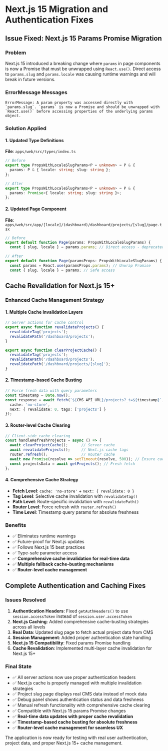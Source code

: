 # Next.js 15 Migration and Authentication Fixes

## Issue Fixed: Next.js 15 Params Promise Migration

### Problem
Next.js 15 introduced a breaking change where `params` in page components is now a Promise that must be unwrapped using `React.use()`. Direct access to `params.slug` and `params.locale` was causing runtime warnings and will break in future versions.

### ErrorMessage Messages
```
ErrorMessage: A param property was accessed directly with `params.slug`. `params` is now a Promise and should be unwrapped with `React.use()` before accessing properties of the underlying params object.
```

### Solution Applied

#### 1. Updated Type Definitions
**File**: `apps/web/src/types/index.ts`

```typescript
// Before
export type PropsWithLocaleSlugParams<P = unknown> = P & {
  params: P & { locale: string; slug: string };
};

// After  
export type PropsWithLocaleSlugParams<P = unknown> = P & {
  params: Promise<{ locale: string; slug: string }>;
};
```

#### 2. Updated Page Component
**File**: `apps/web/src/app/[locale]/(dashboard)/dashboard/projects/[slug]/page.tsx`

```typescript
// Before
export default function Page(params: PropsWithLocaleSlugParams) {
  const { slug, locale } = params.params; // Direct access - deprecated

// After
export default function Page(paramsProps: PropsWithLocaleSlugParams) {
  const params = React.use(paramsProps.params); // Unwrap Promise
  const { slug, locale } = params; // Safe access
```

## Cache Revalidation for Next.js 15+

### Enhanced Cache Management Strategy

#### 1. **Multiple Cache Invalidation Layers**
```typescript
// Server actions for cache control
export async function revalidateProjects() {
  revalidateTag('projects');
  revalidatePath('/dashboard/projects');
}

export async function clearProjectCache() {
  revalidateTag('projects');
  revalidatePath('/dashboard/projects');
  revalidatePath('/dashboard/projects/[slug]');
}
```

#### 2. **Timestamp-based Cache Busting**
```typescript
// Force fresh data with query parameters
const timestamp = Date.now();
const response = await fetch(`${CMS_API_URL}/projects?_t=${timestamp}`, {
  cache: 'no-store',
  next: { revalidate: 0, tags: ['projects'] }
});
```

#### 3. **Router-level Cache Clearing**
```typescript
// Client-side cache clearing
const handleRefreshProjects = async () => {
  await clearProjectCache();      // Server cache
  await revalidateProjects();     // Next.js cache tags
  router.refresh();               // Router cache
  await new Promise(resolve => setTimeout(resolve, 500)); // Ensure cache clear
  const projectsData = await getProjects(); // Fresh fetch
};
```

#### 4. **Comprehensive Cache Strategy**
- **Fetch Level**: `cache: 'no-store'` + `next: { revalidate: 0 }`
- **Tag Level**: Selective cache invalidation with `revalidateTag()`
- **Path Level**: Route-specific invalidation with `revalidatePath()`
- **Router Level**: Force refresh with `router.refresh()`
- **Time Level**: Timestamp query params for absolute freshness

### Benefits
- ✅ Eliminates runtime warnings
- ✅ Future-proof for Next.js updates  
- ✅ Follows Next.js 15 best practices
- ✅ Type-safe parameter access
- ✅ **Comprehensive cache invalidation for real-time data**
- ✅ **Multiple fallback cache-busting mechanisms**
- ✅ **Router-level cache management**

## Complete Authentication and Caching Fixes

### Issues Resolved
1. **Authentication Headers**: Fixed `getAuthHeaders()` to use `session.accessToken` instead of `session.user.accessToken`
2. **Next.js Caching**: Added comprehensive cache-busting strategies across all levels
3. **Real Data**: Updated slug page to fetch actual project data from CMS
4. **Session Management**: Added proper authentication state handling
5. **Next.js 15 Compatibility**: Fixed params Promise handling
6. **Cache Revalidation**: Implemented multi-layer cache invalidation for Next.js 15+

### Final State
- ✅ All server actions now use proper authentication headers
- ✅ Next.js cache is properly managed with multiple invalidation strategies
- ✅ Project slug page displays real CMS data instead of mock data
- ✅ Debug panel shows authentication status and data freshness
- ✅ Manual refresh functionality with comprehensive cache clearing
- ✅ Compatible with Next.js 15 params Promise changes
- ✅ **Real-time data updates with proper cache revalidation**
- ✅ **Timestamp-based cache busting for absolute freshness**
- ✅ **Router-level cache management for seamless UX**

The application is now ready for testing with real user authentication, project data, and proper Next.js 15+ cache management.
